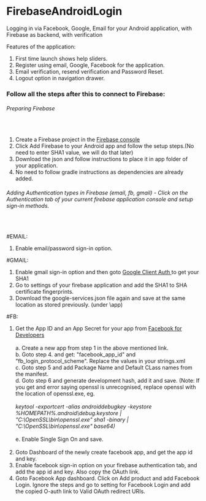 # FirebaseAndroidLogin
Logging in via Facebook, Google, Email for your Android application, with Firebase as backend, with verification

Features of the application:

1. First time launch shows help sliders.
2. Register using email, Google, Facebook for the application.
3. Email verification, resend verification and Password Reset.
4. Logout option in navigation drawer.


<h3>Follow all the steps after this to connect to Firebase:</h3>

<h6>Preparing Firebase</h6><br>

1. Create a Firebase project in the <a href="https://console.firebase.google.com">Firebase console </a>
2. Click Add Firebase to your Android app and follow the setup steps.(No need to enter SHA1 value, we will do that later)
3. Download the json and follow instructions to place it in app folder of your application.
4. No need to follow gradle instructions as dependencies are already added.

<h6>Adding Authentication types in Firebase (email, fb, gmail) - Click on the Authentication tab of your current firebase application console and setup sign-in methods.</h6><br>

#EMAIL:<br>
1. Enable email/password sign-in option.<br>

#GMAIL:<br>
1. Enable gmail sign-in option and then goto <a href="https://developers.google.com/android/guides/client-auth">Google Client Auth </a> to get your SHA1<br>
2. Go to settings of your firebase application and add the SHA1 to SHA certificate fingerprints.<br>
3. Download the google-services.json file again and save at the same location as stored previously. (under \app)<br>

#FB:<br>
1. Get the App ID and an App Secret for your app from <a href="https://developers.facebook.com/docs/facebook-login/android">Facebook for Developers</a><br><br>
a. Create a new app from step 1 in the above mentioned link.<br>
b. Goto step 4. and get: "facebook_app_id" and "fb_login_protocol_scheme". Replace the values in your strings.xml<br>
c. Goto step 5 and add Package Name and Default CLass names from the manifest.<br>
d. Goto step 6 and generate development hash, add it and save. (Note: If you get and error saying openssl is unrecognised, replace openssl with the location of openssl.exe, eg.<br><br><i>
    keytool -exportcert -alias androiddebugkey -keystore %HOMEPATH%\.android\debug.keystore | "C:\OpenSSL\bin\openssl.exe" sha1 -binary | "C:\OpenSSL\bin\openssl.exe" base64) </i><br><br>
e. Enable Single Sign On and save.<br><br>
2. Goto Dashboard of the newly create facebook app, and get the app id and key.<br>
3. Enable facebook sign-in option on your firebase authentication tab, and add the app id and key. Also copy the OAuth link.<br>
4. Goto Facebook App dashboard. Click on Add product and add Facebook Login. Ignore the steps and go to setting for Facebook Login and add the copied O-auth link to Valid OAuth redirect URIs.<br>
